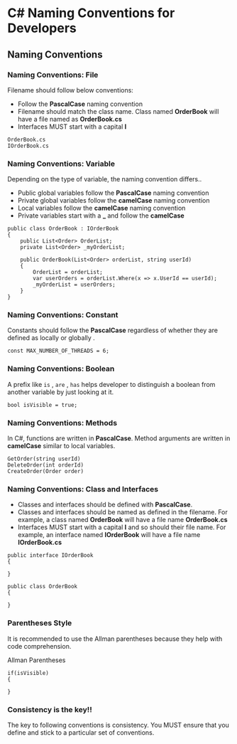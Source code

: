 
# C# Naming Conventions for Developers

## Naming Conventions

### Naming Conventions: File
Filename should follow below conventions:
- Follow the **PascalCase** naming convention
- Filename should match the class name. Class named **OrderBook** will have a file named as **OrderBook.cs**
- Interfaces MUST start with a capital **I**
```
OrderBook.cs
IOrderBook.cs
```

### Naming Conventions: Variable
Depending on the type of variable, the naming convention differs..
- Public global variables follow the **PascalCase** naming convention
- Private global variables follow the **camelCase** naming convention
- Local variables follow the **camelCase** naming convention
- Private variables start with a **_** and follow the **camelCase**

```
public class OrderBook : IOrderBook
{
	public List<Order> OrderList;
	private List<Order> _myOrderList;

	public OrderBook(List<Order> orderList, string userId)
	{
		OrderList = orderList;
		var userOrders = orderList.Where(x => x.UserId == userId);
		_myOrderList = userOrders;
	}
}
```

### Naming Conventions: Constant
Constants should follow the **PascalCase** regardless of whether they are defined as locally or globally .

```
const MAX_NUMBER_OF_THREADS = 6;
```

### Naming Conventions: Boolean
A prefix like `is` , `are` , `has` helps developer to distinguish a boolean from another variable by just looking at it.

```
bool isVisible = true;
```

### Naming Conventions: Methods
In C#, functions are written in **PascalCase**. Method arguments are written in **camelCase** similar to local variables.

```
GetOrder(string userId)
DeleteOrder(int orderId)
CreateOrder(Order order)
```

### Naming Conventions: Class and Interfaces
- Classes and interfaces should be defined with **PascalCase**.
- Classes and interfaces should be named as defined in the filename. For example, a class named **OrderBook** will have a file name **OrderBook.cs**
- Interfaces MUST start with a capital **I** and so should their file name. For example, an interface named **IOrderBook** will have a file name **IOrderBook.cs**

```
public interface IOrderBook 
{

}

public class OrderBook 
{

}
```
### Parentheses Style
It is recommended to use the Allman parentheses because they help with code comprehension.
 
Allman Parentheses
```
if(isVisible)
{

}
```

### Consistency is the key!!
The key to following conventions is consistency. You MUST ensure that you define and stick to a particular set of conventions.
